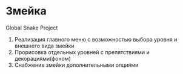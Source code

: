 # Змейка

Global Snake Project

1. Реализация главного меню с возможностью выбора уровня и внешнего вида змейки
2. Прорисовка отдельных уровней с препятствиями и декорациями(фоном)
3. Снабжение змейки дополнительными опциями
